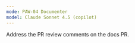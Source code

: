 ```yaml
---
mode: PAW-04 Documenter
model: Claude Sonnet 4.5 (copilot)
---
```


Address the PR review comments on the docs PR.